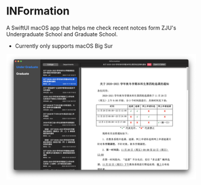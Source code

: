 # INFormation

A SwiftUI macOS app that helps me check recent notces form ZJU's Undergraduate School and Graduate School.

- Currently only supports macOS Big Sur

![preview](./images/preview.png)
